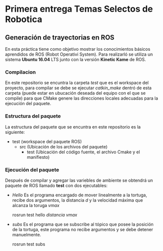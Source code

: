 # Primera entrega Temas Selectos de Robotica
## Generación de trayectorias en ROS

En esta práctica tiene como objetivo mostrar los conocimientos básicos aprendidos de ROS (Robot Operativi System). Para realizarló se utiliza un sistema **Ubuntu 16.04** LTS junto con la versión **Kinetic Kame** de ROS.

### Compilacion

En este repositorio se encuntra la carpeta *test* que es el workspace del proyecto, para compilar se debe se ejecutar *catkin_make* dentró de esta carpeta (puede estar en ubucación deseada del equipo con el que se compile) para que CMake genere las direcciones locales adecuadas para la ejecución del paquete.

### Estructura del paquete

La estructura del paquete que se encuntra en este repositorio es la siguiente:
* test (workspace del paquete ROS)
    * src (Ubicación de los archivos del paquete)
        * test (Ubicación del código fuente, el archivo Cmake y el manifiesto)

### Ejecución del paquete

Después de compilar y agregar las variebles de ambiente se obtendrá un paquete de ROS llamado **test** con dos ejecutables:
*   *Hello* Es el programa encargado de mover linealmente a la tortuga, recibe dos argumentos, la distancia *d* y la velocidad máxima que alcanza la toruga *vmax*

    rosrun test hello *distancia* *vmax*

*   *subs*  Es el programa que se subscribe al tópico que posee la posición de la tortuga, este programa no recibe argumentos y se debe detener manuelmente.
    
    rosrun test subs